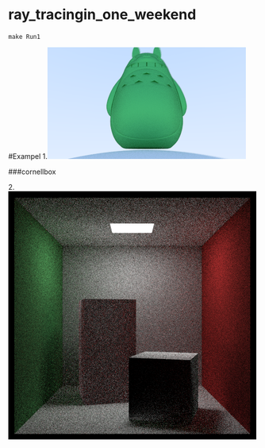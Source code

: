 # ray_tracingin_one_weekend
    make Run1

#Exampel
1.![](./img/image.png)


###cornellbox

2.![](./img/image_cornellbox.png)